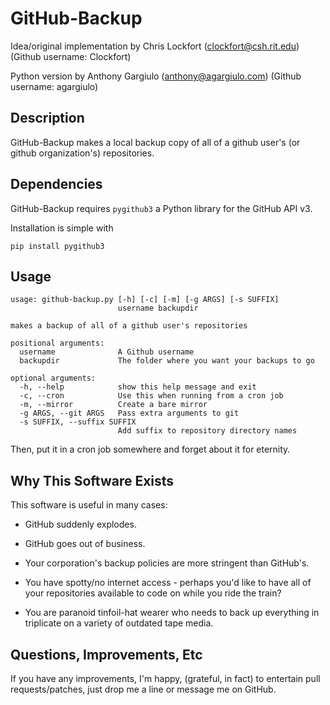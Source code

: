 GitHub-Backup
=============

Idea/original implementation by Chris Lockfort (clockfort@csh.rit.edu) (Github username: Clockfort)

Python version by Anthony Gargiulo (anthony@agargiulo.com) (Github username: agargiulo)

Description
----

GitHub-Backup makes a local backup copy of all of a github user's  (or github organization's) repositories. 

Dependencies
----

GitHub-Backup requires `pygithub3` a Python library for the GitHub API v3.

Installation is simple with

	pip install pygithub3

Usage
-----
````
usage: github-backup.py [-h] [-c] [-m] [-g ARGS] [-s SUFFIX]
                        username backupdir

makes a backup of all of a github user's repositories

positional arguments:
  username              A Github username
  backupdir             The folder where you want your backups to go

optional arguments:
  -h, --help            show this help message and exit
  -c, --cron            Use this when running from a cron job
  -m, --mirror          Create a bare mirror
  -g ARGS, --git ARGS   Pass extra arguments to git
  -s SUFFIX, --suffix SUFFIX
                        Add suffix to repository directory names
````

Then, put it in a cron job somewhere and forget about it for eternity.

Why This Software Exists
-------------------------
This software is useful in many cases:

  - GitHub suddenly explodes.

  - GitHub goes out of business.

  - Your corporation's backup policies are more stringent than GitHub's.

  - You have spotty/no internet access - perhaps you'd like to have all of your repositories available to code on while you ride the train?

  - You are paranoid tinfoil-hat wearer who needs to back up everything in triplicate on a variety of outdated tape media.


Questions, Improvements, Etc
-----------------------------

If you have any improvements, I'm happy, (grateful, in fact) to entertain pull requests/patches, just drop me a line or message me on GitHub.
